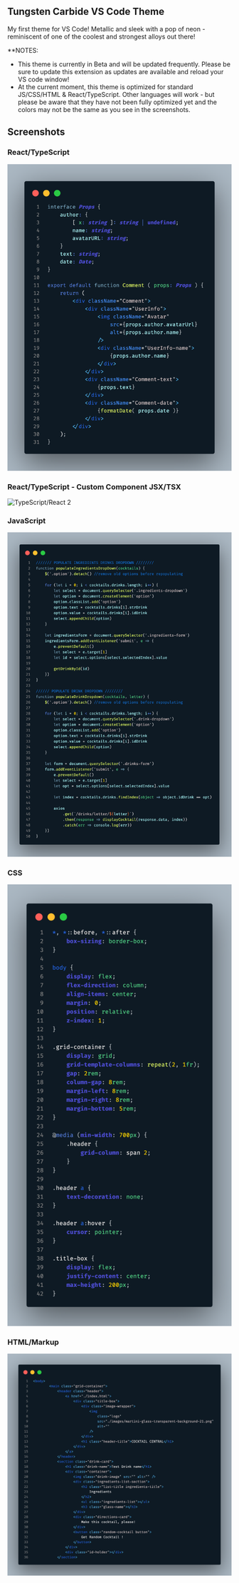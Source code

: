 ## Tungsten Carbide VS Code Theme

My first theme for VS Code! Metallic and sleek with a pop of neon - reminiscent of one of the coolest and strongest alloys out there!

**NOTES: 

- This theme is currently in Beta and will be updated frequently. Please be sure to update this extension as updates are available and reload your VS code window!
- At the current moment, this theme is optimized for standard JS/CSS/HTML & React/TypeScript. Other languages will work - but please be aware that they have not been fully optimized yet and the colors may not be the same as you see in the screenshots. 

## Screenshots

### React/TypeScript
![TypeScript/React](images/tc-react.png)

### React/TypeScript - Custom Component JSX/TSX
![TypeScript/React 2](https://drive.google.com/file/d/18kIDe8jGRiupN0cc0NTXCAdae608k4F1/view?usp=sharing)

### JavaScript
![JS](images/tc-js.png)

### CSS
![CSS](images/tc-css.png)

### HTML/Markup
![HTML](images/tc-html.png)





